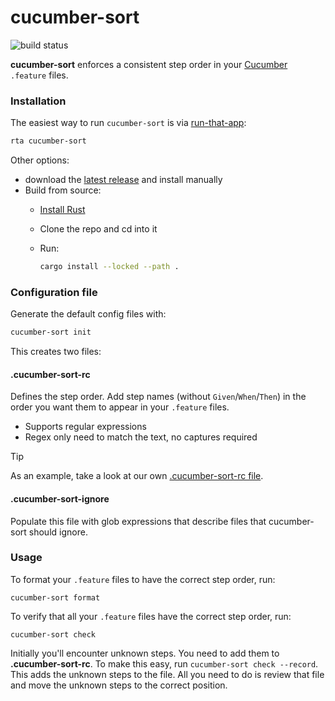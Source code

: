# cucumber-sort

![build status](https://github.com/kevgo/cucumber-sort/actions/workflows/ci.yml/badge.svg)

**cucumber-sort** enforces a consistent step order in your
[Cucumber](https://cucumber.io) `.feature` files.

### Installation

The easiest way to run `cucumber-sort` is via
[run-that-app](https://github.com/kevgo/run-that-app):

```zsh
rta cucumber-sort
```

Other options:

- download the
  [latest release](https://github.com/kevgo/cucumber-sort/releases/latest) and
  install manually
- Build from source:
  - [Install Rust](https://rustup.rs)
  - Clone the repo and cd into it
  - Run:

    ```zsh
    cargo install --locked --path .
    ```

### Configuration file

Generate the default config files with:

```zsh
cucumber-sort init
```

This creates two files:

#### .cucumber-sort-rc

Defines the step order. Add step names (without `Given`/`When`/`Then`) in the
order you want them to appear in your `.feature` files.

- Supports regular expressions
- Regex only need to match the text, no captures required

> [!TIP]
> As an example, take a look at our own
> [.cucumber-sort-rc file](.cucumber-sort-rc).

#### .cucumber-sort-ignore

Populate this file with glob expressions that describe files that cucumber-sort
should ignore.

### Usage

To format your `.feature` files to have the correct step order, run:

```
cucumber-sort format
```

To verify that all your `.feature` files have the correct step order, run:

```
cucumber-sort check
```

Initially you'll encounter unknown steps. You need to add them to
**.cucumber-sort-rc**. To make this easy, run `cucumber-sort check --record`.
This adds the unknown steps to the file. All you need to do is review that file
and move the unknown steps to the correct position.

```
```
